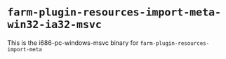# `farm-plugin-resources-import-meta-win32-ia32-msvc`

This is the i686-pc-windows-msvc binary for `farm-plugin-resources-import-meta`
